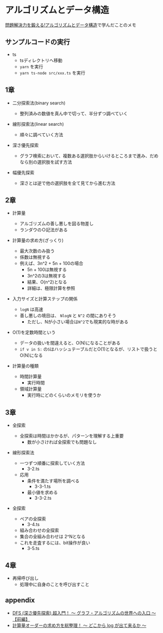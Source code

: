 # アルゴリズムとデータ構造

[問題解決力を鍛える!アルゴリズムとデータ構造](https://www.amazon.co.jp/%E5%95%8F%E9%A1%8C%E8%A7%A3%E6%B1%BA%E5%8A%9B%E3%82%92%E9%8D%9B%E3%81%88%E3%82%8B-%E3%82%A2%E3%83%AB%E3%82%B4%E3%83%AA%E3%82%BA%E3%83%A0%E3%81%A8%E3%83%87%E3%83%BC%E3%82%BF%E6%A7%8B%E9%80%A0-KS%E6%83%85%E5%A0%B1%E7%A7%91%E5%AD%A6%E5%B0%82%E9%96%80%E6%9B%B8-%E5%A4%A7%E6%A7%BB-%E5%85%BC%E8%B3%87/dp/4065128447/ref=pd_lpo_14_t_0/358-8530093-5372456?_encoding=UTF8&pd_rd_i=4065128447&pd_rd_r=a10830dd-ad31-4f4d-9ba7-c5cf264d11df&pd_rd_w=Ci38Q&pd_rd_wg=Jf9Y4&pf_rd_p=dc0198fa-c371-4787-b1e2-96ed0e4d45e8&pf_rd_r=AECFZC511YXMTZF8HKE2&psc=1&refRID=AECFZC511YXMTZF8HKE2)で学んだことのメモ

## サンプルコードの実行

- ts
  - tsディレクトリへ移動
  - `yarn` を実行
  - `yarn ts-node src/xxx.ts` を実行

## 1章

- 二分探索法(binary search)
  - 整列済みの数値を真ん中で切って、半分ずつ調べていく

- 線形探索法(linear search)
  - 順々に調べていく方法

- 深さ優先探索
  - グラフ検索において、複数ある選択肢からいけるところまで進み、だめなら別の選択肢を試す方法

- 幅優先探索
  - 深さとは逆で他の選択肢を全て見てから進む方法

## 2章

- 計算量
  - アルゴリズムの善し悪しを図る物差し
  - ランダウのＯ記法がある

- 計算量の求め方(ざっくり)
  - 最大次数のみ扱う
  - 係数は無視する
  - 例えば、3n^2 + 5n + 100の場合
    - 5n + 100は無視する
    - 3n^2の3は無視する
    - 結果、O(n^2)となる
    - 詳細は、極限計算を参照

- 入力サイズと計算ステップの関係
  - `logN` は高速
  - 善し悪しの境目は、 `NlogN` と `N^2` の間にありそう
    - ただし、Nが小さい場合は`N^2`でも現実的な時がある

- O(1)を定数時間という
  - データの扱いを間違えると、O(N)になることがある
  - `if v in S:` の`S`はハッシュテーブルだとO(1)となるが、リストで扱うとO(N)になる

- 計算量の種類
  - 時間計算量
    - 実行時間
  - 領域計算量
    - 実行時にどのくらいのメモリを使うか

## 3章

- 全探索
  - 全探索は時間はかかるが、パターンを理解する上重要
    - 数が小さければ全探索でも問題なし

- 線形探索法
  - 一つずつ順番に探索していく方法
    - 3-2.ts
  - 応用
    - 条件を満たす場所を調べる
      - 3-3-1.ts
    - 最小値を求める
      - 3-3-2.ts

- 全探索
  - ペアの全探索
    - 3-4.ts
  - 組み合わせの全探索
  - 集合の全組み合わせは 2^Nとなる
  - これを走査するには、bit操作が良い
    - 3-5.ts

## 4章

- 再帰呼び出し
  - 処理中に自身のことを呼び出すこと

## appendix

- [DFS (深さ優先探索) 超入門！ 〜 グラフ・アルゴリズムの世界への入口 〜【前編】](https://qiita.com/drken/items/4a7869c5e304883f539b)
- [計算量オーダーの求め方を総整理！ 〜 どこから log が出て来るか 〜](https://qiita.com/drken/items/872ebc3a2b5caaa4a0d0)